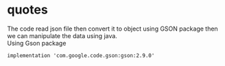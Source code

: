 # quotes  
The code read json file then convert it to object using GSON package then we can manipulate the data using java.  
Using Gson package
```
implementation 'com.google.code.gson:gson:2.9.0'
```  

